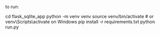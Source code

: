 to run:


cd flask_sqlite_app
python -m venv venv
source venv/bin/activate  # or venv\Scripts\activate on Windows
pip install -r requirements.txt
python run.py